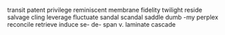 transit patent
privilege
reminiscent
membrane
fidelity
twilight
reside
salvage
cling
leverage
fluctuate
sandal scandal saddle
dumb -my
perplex
reconcile
retrieve
induce se- de-
span v.
laminate
cascade